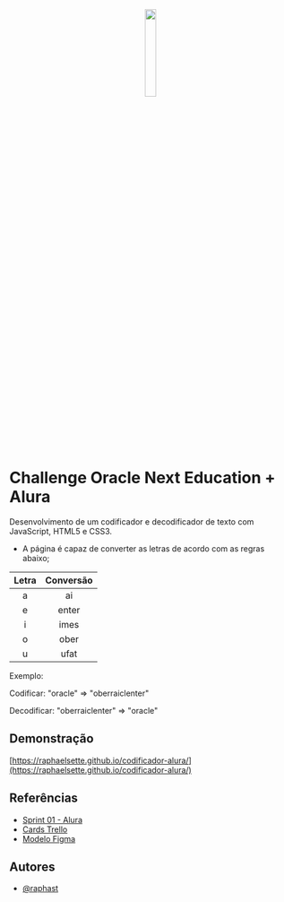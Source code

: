 
<div align="center">
<a href="https://github.com/raphaelsette" target="_blank" rel="noreferrer"><img src="https://i.imgur.com/1fnHtDD.png" width="20%"/></a>
</div>

# Challenge Oracle Next Education + Alura

Desenvolvimento de um codificador e decodificador de texto com JavaScript, HTML5 e CSS3.
- A página é capaz de converter as letras de acordo com as regras abaixo;

|Letra|Conversão|
| :---:| :---: |
| a | ai |
| e | enter |
| i | imes |
| o | ober |
| u | ufat |

Exemplo:

Codificar: "oracle" => "oberraiclenter" 

Decodificar: "oberraiclenter" => "oracle"

## Demonstração

[https://raphaelsette.github.io/codificador-alura/](https://raphaelsette.github.io/codificador-alura/)

## Referências

 - <a href="https://www.alura.com.br/challenges/oracle-one/sprint01-construa-decodificador-texto-com-javascript" target="_blank">Sprint 01 - Alura</a>
 - <a href="https://trello.com/b/EmUFmjCv/decodificador-de-texto-alura-challenges-oracle-one" target="_blank">Cards Trello</a>
 - <a href="https://www.figma.com/file/tvFEYhVfZTjdJ5P24RGV21/Alura-Challenge---Desafio-1---L%C3%B3gica?node-id=16%3A802" target="_blank">Modelo Figma</a>

## Autores

- [@raphast](https://www.github.com/raphast)

